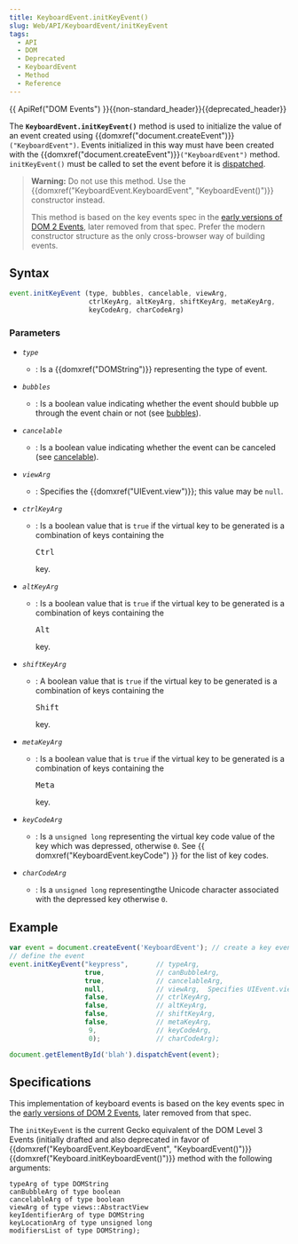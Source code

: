 ```yaml
---
title: KeyboardEvent.initKeyEvent()
slug: Web/API/KeyboardEvent/initKeyEvent
tags:
  - API
  - DOM
  - Deprecated
  - KeyboardEvent
  - Method
  - Reference
---
```

{{ ApiRef("DOM Events") }}{{non-standard_header}}{{deprecated_header}}

The **`KeyboardEvent.initKeyEvent()`** method is used to
initialize the value of an event created using
{{domxref("document.createEvent")}}`("KeyboardEvent")`. Events initialized in
this way must have been created with the
{{domxref("document.createEvent")}}`("KeyboardEvent")` method.
`initKeyEvent()` must be called to set the event before it is [dispatched](/en-US/docs/Web/API/EventTarget/dispatchEvent).

> **Warning:** Do not use this method. Use the
> {{domxref("KeyboardEvent.KeyboardEvent", "KeyboardEvent()")}} constructor
> instead.
>
> This method is based on the key events spec in the [early versions
> of DOM 2 Events](https://www.w3.org/TR/1999/WD-DOM-Level-2-19990923/events.html), later removed from that spec. Prefer the modern constructor structure as
> the only cross-browser way of building events.

## Syntax

```js
event.initKeyEvent (type, bubbles, cancelable, viewArg,
                    ctrlKeyArg, altKeyArg, shiftKeyArg, metaKeyArg,
                    keyCodeArg, charCodeArg)
```

### Parameters

- _`type`_
  - : Is a {{domxref("DOMString")}} representing the type of event.
- _`bubbles`_
  - : Is a boolean value indicating whether the event should bubble up through the
    event chain or not (see [bubbles](/en-US/docs/Web/API/Event/bubbles)).
- _`cancelable`_
  - : Is a boolean value indicating whether the event can be canceled (see [cancelable](/en-US/docs/Web/API/Event/cancelable)).
- _`viewArg`_
  - : Specifies the {{domxref("UIEvent.view")}}; this value may be `null`.
- _`ctrlKeyArg`_

  - : Is a boolean value that is `true` if the virtual key to be
    generated is a combination of keys containing the

    <kbd>Ctrl</kbd>

    key.

- _`altKeyArg`_

  - : Is a boolean value that is `true` if the virtual key to be
    generated is a combination of keys containing the

    <kbd>Alt</kbd>

    key.

- _`shiftKeyArg`_

  - : A boolean value that is `true` if the virtual key to be generated
    is a combination of keys containing the

    <kbd>Shift</kbd>

    key.

- _`metaKeyArg`_

  - : Is a boolean value that is `true` if the virtual key to be
    generated is a combination of keys containing the

    <kbd>Meta</kbd>

    key.

- _`keyCodeArg`_
  - : Is a `unsigned long` representing the virtual key code value of the key
    which was depressed, otherwise `0`. See {{ domxref("KeyboardEvent.keyCode")
    }} for the list of key codes.
- _`charCodeArg`_
  - : Is a `unsigned long` representingthe Unicode character associated with
    the depressed key otherwise `0`.

## Example

```js
var event = document.createEvent('KeyboardEvent'); // create a key event
// define the event
event.initKeyEvent("keypress",       // typeArg,
                   true,             // canBubbleArg,
                   true,             // cancelableArg,
                   null,             // viewArg,  Specifies UIEvent.view. This value may be null.
                   false,            // ctrlKeyArg,
                   false,            // altKeyArg,
                   false,            // shiftKeyArg,
                   false,            // metaKeyArg,
                    9,               // keyCodeArg,
                    0);              // charCodeArg);

document.getElementById('blah').dispatchEvent(event);
```

## Specifications

This implementation of keyboard events is based on the key events spec in the [early versions
of DOM 2 Events](https://www.w3.org/TR/1999/WD-DOM-Level-2-19990923/events.html), later removed from that spec.

The `initKeyEvent` is the current Gecko equivalent of the DOM Level 3 Events
(initially drafted and also deprecated in favor of
{{domxref("KeyboardEvent.KeyboardEvent", "KeyboardEvent()")}}
{{domxref("Keyboard.initKeyboardEvent()")}} method with the following arguments:

    typeArg of type DOMString
    canBubbleArg of type boolean
    cancelableArg of type boolean
    viewArg of type views::AbstractView
    keyIdentifierArg of type DOMString
    keyLocationArg of type unsigned long
    modifiersList of type DOMString);
